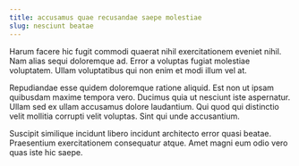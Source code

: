 ```yaml
---
title: accusamus quae recusandae saepe molestiae
slug: nesciunt beatae
---
```


Harum facere hic fugit commodi quaerat nihil exercitationem eveniet nihil. Nam alias sequi doloremque ad. Error a voluptas fugiat molestiae voluptatem. Ullam voluptatibus qui non enim et modi illum vel at.

Repudiandae esse quidem doloremque ratione aliquid. Est non ut ipsam quibusdam maxime tempora vero. Ducimus quia ut nesciunt iste aspernatur. Ullam sed ex ullam accusamus dolore laudantium. Qui quod qui distinctio velit mollitia corrupti velit voluptas. Sint qui unde accusantium.

Suscipit similique incidunt libero incidunt architecto error quasi beatae. Praesentium exercitationem consequatur atque. Amet magni eum odio vero quas iste hic saepe.
